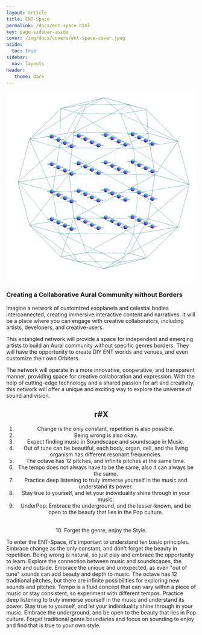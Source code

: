 ```yaml
---
layout: article
title: ENT-Space
permalink: /docs/ent-space.html
key: page-sidebar-aside
cover: /img/docs/covers/ent-space-cover.jpeg
aside:
  toc: true
sidebar:
  nav: layouts
header:
   theme: dark
---
```


![Image](/img/docs/ent-space/02-space.png "ENT Space")

### Creating a Collaborative Aural Community without Borders

Imagine a network of customized exoplanets and celestial bodies interconnected, creating immersive interactive content and narratives. It will be a place where you can engage with creative collaborators, including artists, developers, and creative-users.

This entangled network will provide a space for independent and emerging artists to build an Aural community without specific genres borders. They will have the opportunity to create DIY ENT worlds and venues, and even customize their own Orbiters. 

The network will operate in a more innovative, cooperative, and transparent manner, providing space for creative collaboration and expression. With the help of cutting-edge technology and a shared passion for art and creativity, this network will offer a unique and exciting way to explore the universe of sound and vision.


<center>
<h2> r#X </h2>

1. Change is the only constant, repetition is also possible.<br>
2. Being wrong is also okay. <br>
3. Expect finding music in Soundscape and soundscape in Music. <br>
4. Out of tune can be beautiful, each body, organ, cell, and the living organism has different resonant frequencies. <br>
5. The octave has 12 pitches, and infinite pitches at the same time. <br>
6. The tempo does not always have to be the same, also it can always be the same. <br>
7.  Practice deep listening to truly immerse yourself in the music and understand its power. <br>
8. Stay true to yourself, and let your individuality shine through in your music. <br>
9. UnderPop: Embrace the underground, and the lesser-known, and be open to the beauty that lies in the Pop culture.
 <br>
10. Forget the genre, enjoy the Style. <br>

</center>


To enter the ENT-Space, it's important to understand ten basic principles. Embrace change as the only constant, and don't forget the beauty in repetition. Being wrong is 
natural, so just play and embrace the opportunity to learn. Explore the connection between music and soundscapes, the inside and outside. Embrace the unique and unexpected, 
as even "out of tune" sounds can add beauty and depth to music. The octave has 12 traditional pitches, but there are infinite possibilities for exploring new sounds and 
pitches. Tempo is a fluid concept that can vary within a piece of music or stay consistent, so experiment with different tempos. Practice deep listening to truly immerse 
yourself in the music and understand its power. Stay true to yourself, and let your individuality shine through in your music. Embrace the underground, and be open to the 
beauty that lies in Pop culture. Forget traditional genre boundaries and focus on sounding to enjoy and find that is true to your own style. 